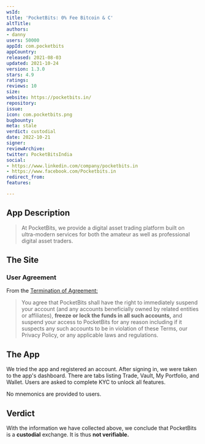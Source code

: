 ```yaml
---
wsId: 
title: 'PocketBits: 0% Fee Bitcoin & C'
altTitle: 
authors:
- danny
users: 50000
appId: com.pocketbits
appCountry: 
released: 2021-08-03
updated: 2021-10-24
version: 1.3.0
stars: 4.9
ratings: 
reviews: 10
size: 
website: https://pocketbits.in/
repository: 
issue: 
icon: com.pocketbits.png
bugbounty: 
meta: stale
verdict: custodial
date: 2022-10-21
signer: 
reviewArchive: 
twitter: PocketBitsIndia
social:
- https://www.linkedin.com/company/pocketbits.in
- https://www.facebook.com/Pocketbits.in
redirect_from: 
features: 

---
```


## App Description

> At PocketBits, we provide a digital asset trading platform built on ultra-modern services for both the amateur as well as professional digital asset traders.

## The Site

### User Agreement

From the [Termination of Agreement:](https://pocketbits.in/tandc)

> You agree that PocketBits shall have the right to immediately suspend your account (and any accounts beneficially owned by related entities or affiliates), **freeze or lock the funds in all such accounts,** and suspend your access to PocketBits for any reason including if it suspects any such accounts to be in violation of these Terms, our Privacy Policy, or any applicable laws and regulations.

## The App

We tried the app and registered an account. After signing in, we were taken to the app's dashboard. There are tabs listing Trade, Vault, My Portfolio, and Wallet. Users are asked to complete KYC to unlock all features. 

No mnemonics are provided to users.

## Verdict

With the information we have collected above, we conclude that PocketBits is a **custodial** exchange. It is thus **not verifiable.**

